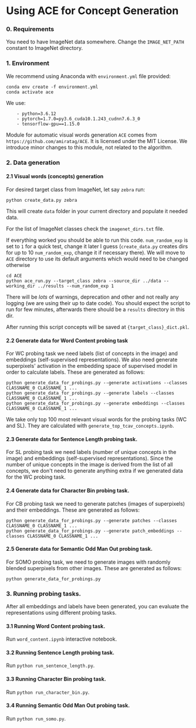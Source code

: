 # Using ACE for Concept Generation

### 0. Requirements

You need to have ImageNet data somewhere. Change the `IMAGE_NET_PATH` constant to ImageNet directory.

### 1. Environment

We recommend using Anaconda with `environment.yml` file provided:

```
conda env create -f environment.yml
conda activate ace
``` 

We use:

```
    - python=3.6.12
    - pytorch=1.7.0=py3.6_cuda10.1.243_cudnn7.6.3_0
    - tensorflow-gpu==1.15.0
```

Module for automatic visual words generation `ACE` comes from `https://github.com/amiratag/ACE`. It is licensed under the MIT License. We introduce minor changes to this module, not related to the algorithm.

### 2. Data generation

#### 2.1 Visual words (concepts) generation

For desired target class from ImageNet, let say `zebra` run:
```
python create_data.py zebra
```
This will create `data` folder in your current directory and populate it needed data. 

For the list of ImageNet classes check the `imagenet_dirs.txt` file.

If everything worked you should be able to run this code. `num_random_exp` is set to `1` for a quick test, change it later I guess (`create_data.py` creates dirs for up to 10 `num_random_exp`, change it if necessary there).
We will move to `ACE` directory to use its default arguments which would need to be changed otherwise
```
cd ACE
python ace_run.py --target_class zebra --source_dir ../data --working_dir ../results --num_random_exp 1
```

There will be *lots* of warnings, deprecation and other and not really any logging (we are using their up to date code). 
You should expect the script to run for few minutes, afterwards there should be a `results` directory in this dir.

After running this script concepts will be saved at `{target_class}_dict.pkl`.

#### 2.2 Generate data for Word Content probing task

For WC probing task we need labels (list of concepts in the image) and embeddings (self-supervised representations). We also need generate superpixels' activation in the embedding space of supervised model in order to calculate labels. These are generated as follows:

```
python generate_data_for_probings.py --generate activations --classes CLASSNAME_0 CLASSNAME_1 ...
python generate_data_for_probings.py --generate labels --classes CLASSNAME_0 CLASSNAME_1 ...
python generate_data_for_probings.py --generate embeddings --classes CLASSNAME_0 CLASSNAME_1 ...
```
We take only top 100 most relevant visual words for the probing tasks (WC and SL). They are calculated with `generate_top_tcav_concepts.ipynb`.

#### 2.3 Generate data for Sentence Length probing task.

For SL probing task we need labels (number of unique concepts in the image) and embeddings (self-supervised representations). Since the number of unique concepts in the image is derived from the list of all concepts, we don't need to generate anything extra if we generated data for the WC probing task.

#### 2.4 Generate data for Character Bin probing task.

For CB probing task we need to generate patches (images of superpixels) and their embeddings. These are generated as follows:


```
python generate_data_for_probings.py --generate patches --classes CLASSNAME_0 CLASSNAME_1 ...
python generate_data_for_probings.py --generate patch_embeddings --classes CLASSNAME_0 CLASSNAME_1 ...
```

#### 2.5 Generate data for Semantic Odd Man Out probing task.

For SOMO probing task, we need to generate images with randomly blended superpixels from other images. These are generated as follows:

```
python generate_data_for_probings.py
```

### 3. Running probing tasks.

After all embeddings and labels have been generated, you can evaluate the representations using different probing tasks.

#### 3.1 Running Word Content probing task.

Run `word_content.ipynb` interactive notebook.

#### 3.2 Running Sentence Length probing task.

Run `python run_sentence_length.py`.

#### 3.3 Running Character Bin probing task.

Run `python run_character_bin.py`.

#### 3.4 Running Semantic Odd Man Out probing task.

Run `python run_somo.py`.

